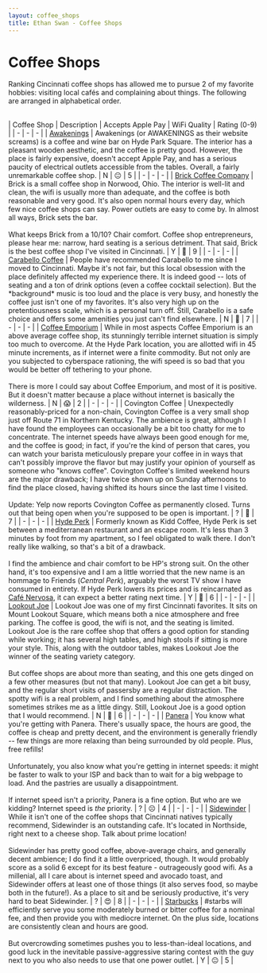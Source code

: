 ```yaml
---
layout: coffee_shops
title: Ethan Swan - Coffee Shops
---
```


# Coffee Shops

Ranking Cincinnati coffee shops has allowed me to pursue 2 of my favorite hobbies: visiting local cafés and complaining about things.
The following are arranged in alphabetical order.
<br><br>

| Coffee Shop | Description | Accepts Apple Pay | WiFi Quality | Rating (0-9) |
| - | - | - |
| [Awakenings](http://www.awakeningscoffeeandwine.com/) | Awakenings (or AWAKENINGS as their website screams) is a coffee and wine bar on Hyde Park Square. The interior has a pleasant wooden aesthetic, and the coffee is pretty good. However, the place is fairly expensive, doesn't accept Apple Pay, and has a serious paucity of electrical outlets accessible from the tables. Overall, a fairly unremarkable coffee shop. | N | 😐 | 5 |
| - | - | - |
| [Brick Coffee Company](https://brickcoffee.co/) | Brick is a small coffee shop in Norwood, Ohio. The interior is well-lit and clean, the wifi is usually more than adequate, and the coffee is both reasonable and very good. It's also open normal hours every day, which few nice coffee shops can say. Power outlets are easy to come by. In almost all ways, Brick sets the bar.<br><br>What keeps Brick from a 10/10? Chair comfort. Coffee shop entrepreneurs, please hear me: narrow, hard seating is a serious detriment. That said, Brick is the best coffee shop I've visited in Cincinnati. | Y | 🙂 | 9 |
| - | - | - |
| [Carabello Coffee](https://www.carabellocoffee.com/) | People have recommended Carabello to me since I moved to Cincinnati. Maybe it's not fair, but this local obsession with the place definitely affected my experience there. It is indeed good -- lots of seating and a ton of drink options (even a coffee cocktail selection). But the \*background\* music is too loud and the place is very busy, and honestly the coffee just isn't one of my favorites. It's also very high up on the pretentiousness scale, which is a personal turn off. Still, Carabello is a safe choice and offers some amenities you just can't find elsewhere. | N | 🙂 | 7 |
| - | - | - |
| [Coffee Emporium](https://www.coffee-emporium.com/) | While in most aspects Coffee Emporium is an above average coffee shop, its stunningly terrible internet situation is simply too much to overcome. At the Hyde Park location, you are allotted wifi in 45 minute increments, as if internet were a finite commodity. But not only are you subjected to cyberspace rationing, the wifi speed is so bad that you would be better off tethering to your phone.<br><br>There is more I could say about Coffee Emporium, and most of it is positive. But it doesn't matter because a place without internet is basically the wilderness. | N | 😱 | 2 |
| - | - | - |
| Covington Coffee | Unexpectedly reasonably-priced for a non-chain, Covington Coffee is a very small shop just off Route 71 in Northern Kentucky. The ambience is great, although I have found the employees can occasionally be a bit too chatty for me to concentrate. The internet speeds have always been good enough for me, and the coffee is good; in fact, if you're the kind of person that cares, you can watch your barista meticulously prepare your coffee in in ways that can't possibly improve the flavor but may justify your opinion of yourself as someone who "knows coffee". Covington Coffee's limited weekend hours are the major drawback; I have twice shown up on Sunday afternoons to find the place closed, having shifted its hours since the last time I visited.<br><br>Update: Yelp now reports Covington Coffee as permanently closed. Turns out that being open when you're supposed to be open is important. | ? | 🙂 | 7 |
| - | - | - |
| [Hyde Perk](https://www.hydeperkcoffee.com/) | Formerly known as Kidd Coffee, Hyde Perk is set between a mediterranean restaurant and an escape room. It's less than 3 minutes by foot from my apartment, so I feel obligated to walk there. I don't really like walking, so that's a bit of a drawback.<br><br>I find the ambience and chair comfort to be HP's strong suit. On the other hand, it's too expensive and I am a little worried that the new name is an hommage to Friends (*Central Perk*), arguably the worst TV show I have consumed in entirety. If Hyde Perk lowers its prices and is reincarnated as [Café Nervosa](http://thecheersfrasier.wikia.com/wiki/Caf%C3%A9_Nervosa), it can expect a better rating next time. | Y | 🙂 | 6 |
| - | - | - |
| [Lookout Joe](http://www.lookoutjoe.com/) | Lookout Joe was one of my first Cincinnati favorites. It sits on Mount Lookout Square, which means both a nice atmosphere and free parking. The coffee is good, the wifi is not, and the seating is limited. Lookout Joe is the rare coffee shop that offers a good option for standing while working; it has several high tables, and high stools if sitting is more your style. This, along with the outdoor tables, makes Lookout Joe the winner of the seating variety category.<br><br>But coffee shops are about more than seating, and this one gets dinged on a few other measures (but not that many). Lookout Joe can get a bit busy, and the regular short visits of passersby are a regular distraction. The spotty wifi is a real problem, and I find something about the atmosphere sometimes strikes me as a little dingy. Still, Lookout Joe is a good option that I would recommend. | N | 🙁 | 6 |
| - | - | - |
| [Panera](https://www.panerabread.com/en-us/home.html) | You know what you're getting with Panera. There's usually space, the hours are good, the coffee is cheap and pretty decent, and the environment is generally friendly -- few things are more relaxing than being surrounded by old people. Plus, free refills!<br><br>Unfortunately, you also know what you're getting in internet speeds: it might be faster to walk to your ISP and back than to wait for a big webpage to load. And the pastries are usually a disappointment.<br><br>If internet speed isn't a priority, Panera is a fine option. But who are we kidding? Internet speed is *the* priority. | ? | ☹️  | 4 |
| - | - | - |
| [Sidewinder](http://www.sidewindercoffee.com/) | While it isn't one of the coffee shops that Cincinnati natives typically recommend, Sidewinder is an outstanding cafe. It's located in Northside, right next to a cheese shop. Talk about prime location!<br><br>Sidewinder has pretty good coffee, above-average chairs, and generally decent ambience; I do find it a little overpriced, though. It would probably score as a solid 6 except for its best feature - outrageously good wifi. As a millenial, all I care about is internet speed and avocado toast, and Sidewinder offers at least one of those things (it also serves food, so maybe both in the future!). As a place to sit and be seriously productive, it's very hard to beat Sidewinder. | ? | 😍 | 8 |
| - | - | - |
| [Starbucks](https://www.starbucks.com/) | #starbs will efficiently serve you some moderately burned or bitter coffee for a nominal fee, and then provide you with mediocre internet. On the plus side, locations are consistently clean and hours are good.<br><br>But overcrowding sometimes pushes you to less-than-ideal locations, and good luck in the inevitable passive-aggressive staring contest with the guy next to you who also needs to use that one power outlet. | Y | 😐 | 5 |

